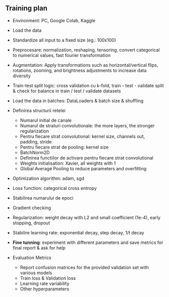 
## Training plan

- Environment: PC, Google Colab, Kaggle
- Load the data
- Standardize all input to a fixed size (eg.: 100x100)
- Preprocesare: normalization, reshaping, tensoring, convert categorical to numerical values, fast fourier transformation
- Augmentation: Apply transformations such as horizontal/vertical flips, rotations, zooming, and brightness adjustments to increase data diversity
- Train-test split logic: cross validation cu k-fold, train - test - validate split & check for balance in train / test / validate datasets
- Load the data in batches: DataLoaders & batch size & shuffling
- Definirea structurii retelei
  - Numarul initial de canale
  - Numarul de straturi convolutionale: the more layers, the stronger regularization
  - Pentru fiecare strat convolutional: kernel size, channels out, padding, stride
  - Pentru fiecare strat de pooling: kernel size
  - BatchNorm2D
  - Definirea functiilor de activare pentru fiecare strat convolutional
  - Weights initialisation: Xavier, all weights with 1
  - Global Average Pooling to reduce parameters and overfitting
- Optimization algorithm: adam, sgd
- Loss function: categorical cross entropy
- Stabilirea numarului de epoci
- Gradient checking
- Regularization: weight decay with L2 and small coefficient (1e-4), early stopping, dropout
- Stabilire learning rate: exponential decay, step decay, 1/t decay

- **Fine tunning**: experiment with different parameters and save metrics for final report & ask for help

- Evaluation Metrics
  - Report confusion matrices for the provided validation set with various models
  - Train loss & Validation loss
  - Learning rate variability
  - Other hyperparameters
